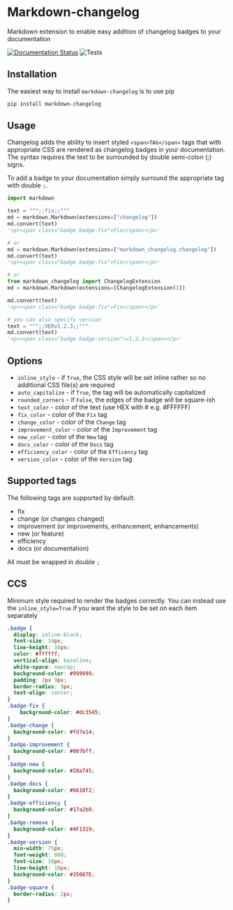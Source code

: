 # Markdown-changelog

Markdown extension to enable easy addition of changelog badges to your documentation

[![Documentation Status](https://readthedocs.org/projects/markdown-changelog/badge/?version=latest)](https://markdown-changelog.readthedocs.io/en/latest/?badge=latest)
![Tests](https://github.com/lukasz-migas/markdown-changelog/workflows/Tests/badge.svg)

## Installation

The easiest way to install `markdown-changelog` is to use pip

```bash
pip install markdown-changelog
```

## Usage

Changelog adds the ability to insert styled `<span>TAG</span>` tags that with appropriate CSS are rendered as 
changelog badges in your documentation. The syntax requires the text to be surrounded by double semi-colon (;) signs.

To add a badge to your documentation simply surround the appropriate tag with double `;`.

```python
import markdown

text = """;;fix;;"""
md = markdown.Markdown(extensions=["changelog"])
md.convert(text)
'<p><span class="badge badge-fix">Fix</span></p>'

# or
md = markdown.Markdown(extensions=["markdown_changelog.changelog"])
md.convert(text)
'<p><span class="badge badge-fix">Fix</span></p>'

# or 
from markdown_changelog import ChangelogExtension
md = markdown.Markdown(extensions=[ChangelogExtension()])

md.convert(text)
'<p><span class="badge badge-fix">Fix</span></p>'

# you can also specify version
text = """;;VERv1.2.3;;"""
md.convert(text)
'<p><span class="badge badge-version">v1.2.3</span></p>'
```

## Options

- `inline_style` - if `True`, the CSS style will be set inline rather so no additional CSS file(s) are required
- `auto_capitalize` - if `True`, the tag will be automatically capitalized
- `rounded_corners` - if `False`, the edges of the badge will be square-ish
- `text_color` - color of the text (use HEX with # e.g. #FFFFFF)
- `fix_color` - color of the `Fix` tag
- `change_color` - color of the `Change` tag
- `improvement_color` - color of the `Improvement` tag
- `new_color` - color of the `New` tag
- `docs_color` - color of the `Docs` tag
- `efficiency_color` - color of the `Efficency` tag
- `version_color` - color of the `Version` tag

## Supported tags

The following tags are supported by default:

- fix
- change (or changes changed)
- improvement (or improvements, enhancement, enhancements)
- new (or feature)
- efficiency
- docs (or documentation)

All must be wrapped in double `;`

## CCS

Minimum style required to render the badges correctly. You can instead use the `inline_style=True` if you want the
style to be set on each item separately

```css
.badge {
  display: inline-block;
  font-size: 14px;
  line-height: 16px;
  color: #ffffff;
  vertical-align: baseline;
  white-space: nowrap;
  background-color: #999999;
  padding: 2px 9px;
  border-radius: 9px;
  text-align: center;
}
.badge-fix {
    background-color: #dc3545;
}
.badge-change {
  background-color: #fd7e14;
}
.badge-improvement {
  background-color: #007bff;
}
.badge-new {
  background-color: #28a745;
}
.badge-docs {
  background-color: #6610f2;
}
.badge-efficiency {
  background-color: #17a2b8;
}
.badge-remove {
  background-color: #4F1319;
}
.badge-version {
  min-width: 75px;
  font-weight: 600;
  font-size: 16px;
  line-height: 18px;
  background-color: #35087E;
}
.badge-square {
  border-radius: 2px;
}
```